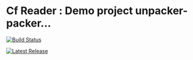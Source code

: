 # Cf Reader : Demo project unpacker-packer...

[![Build Status](https://travis-ci.org/MinimaJack/com.minimajack.v8.cf.reader.svg?branch=master)](https://travis-ci.org/MinimaJack/com.minimajack.v8.cf.reader)

[![Latest Release](https://img.shields.io/github/tag/MinimaJack/com.minimajack.v8.cf.reader.svg?label=Latest%20Release)](https://github.com/MinimaJack/com.minimajack.v8.cf.reader/releases)